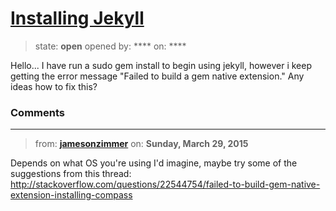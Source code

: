 # [Installing Jekyll](https://github.com/jekyll/jekyll-help/issues/287)

> state: **open** opened by: **** on: ****

Hello... I have run a sudo gem install to begin using jekyll, however i keep getting the error message &quot;Failed to build a gem native extension.&quot; Any ideas how to fix this?

### Comments

---
> from: [**jamesonzimmer**](https://github.com/jekyll/jekyll-help/issues/287#issuecomment-87571867) on: **Sunday, March 29, 2015**

Depends on what OS you&#x27;re using I&#x27;d imagine, maybe try some of the suggestions from this thread: http://stackoverflow.com/questions/22544754/failed-to-build-gem-native-extension-installing-compass
